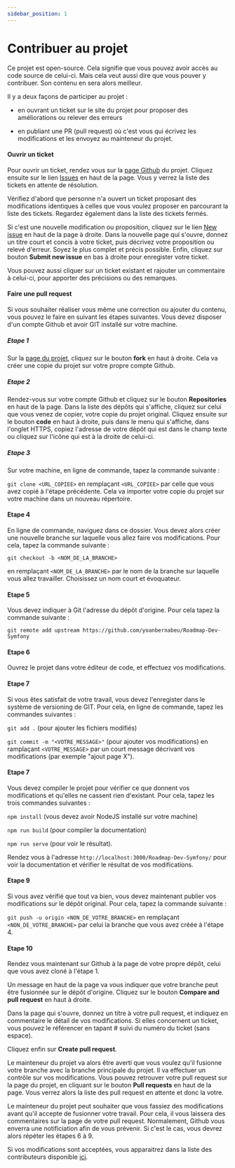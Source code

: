 ```yaml
---
sidebar_position: 1
---
```


# Contribuer au projet

Ce projet est open-source. Cela signifie que vous pouvez avoir accès au code source de celui-ci. Mais cela veut aussi dire que vous pouver y contribuer. Son contenu en sera alors meilleur.

Il y a deux façons de participer au projet : 

- en ouvrant un ticket sur le site du projet pour proposer des améliorations ou relever des erreurs

- en publiant une PR (pull request) où c'est vous qui écrivez les modifications et les envoyez au mainteneur du projet.

#### Ouvrir un ticket

Pour ouvrir un ticket, rendez vous sur la [page Github](https://github.com/yoanbernabeu/Roadmap-Dev-Symfony) du projet. Cliquez ensuite sur le lien [Issues](https://github.com/yoanbernabeu/Roadmap-Dev-Symfony/issues) en haut de la page. Vous y verrez la liste des tickets en attente de résolution. 

Vérifiez d'abord que personne n'a ouvert un ticket proposant des modifications identiques à celles que vous voulez proposer en parcourant la liste des tickets. Regardez également dans la liste des tickets fermés.

Si c'est une nouvelle modification ou proposition, cliquez sur le lien [New issue](https://github.com/yoanbernabeu/Roadmap-Dev-Symfony/issues/new) en haut de la page à droite. Dans la nouvelle page qui s'ouvre, donnez un titre court et concis à votre ticket, puis décrivez votre proposition ou relevé d'erreur. Soyez le plus complet et précis possible. Enfin, cliquez sur bouton **Submit new issue** en bas à droite pour enregister votre ticket.

Vous pouvez aussi cliquer sur un ticket existant et rajouter un commentaire à celui-ci, pour apporter des précisions ou des remarques.

#### Faire une pull request

Si vous souhaiter réaliser vous même une correction ou ajouter du contenu, vous pouvez le faire en suivant les étapes suivantes. Vous devez disposer d'un compte Github et avoir GIT installé sur votre machine.

##### Etape 1

Sur la [page du projet](https://github.com/yoanbernabeu/Roadmap-Dev-Symfony), cliquez sur le bouton **fork** en haut à droite. Cela va créer une copie du projet sur votre propre compte Github.

##### Etape 2

Rendez-vous sur votre compte Github et cliquez sur le bouton **Repositories** en haut de la page. Dans la liste des dépôts qui s'affiche, cliquez sur celui que vous venez de copier, votre copie du projet original. Cliquez ensuite sur le bouton **code** en haut à droite, puis dans le menu qui s'affiche, dans l'onglet HTTPS, copiez l'adresse de votre dépôt qui est dans le champ texte ou cliquez sur l'icône qui est à la droite de celui-ci.

##### Etape 3

Sur votre machine, en ligne de commande, tapez la commande suivante : 

```git clone <URL_COPIEE>``` en remplaçant ```<URL_COPIEE>``` par celle que vous avez copié à l'étape précédente. Cela va importer votre copie du projet sur votre machine dans un nouveau répertoire.

#### Etape 4

En ligne de commande, naviguez dans ce dossier. Vous devez alors créer une nouvelle branche sur laquelle vous allez faire vos modifications. Pour cela, tapez la commande suivante :

```git checkout -b <NOM_DE_LA_BRANCHE>```

en remplaçant ```<NOM_DE_LA_BRANCHE>``` par le nom de la branche sur laquelle vous allez travailler. Choisissez un nom court et évoquateur.

#### Etape 5

Vous devez indiquer à Git l'adresse du dépôt d'origine. Pour cela tapez la commande suivante : 

```git remote add upstream https://github.com/yoanbernabeu/Roadmap-Dev-Symfony```

#### Etape 6

Ouvrez le projet dans votre éditeur de code, et effectuez vos modifications.

#### Etape 7

Si vous êtes satisfait de votre travail, vous devez l'enregister dans le système de versioning de GIT. Pour cela, en ligne de commande, tapez les commandes suivantes : 

```git add .``` (pour ajouter les fichiers modifiés)

```git commit -m "<VOTRE_MESSAGE>"``` (pour ajouter vos modifications) en ramplaçant ```<VOTRE_MESSAGE>``` par un court message décrivant vos modifications (par exemple "ajout page X").

#### Etape 7

Vous devez compiler le projet pour vérifier ce que donnent vos modifications et qu'elles ne cassent rien d'existant. Pour cela, tapez les trois commandes suivantes :

```npm install``` (vous devez avoir NodeJS installé sur votre machine)

```npm run build``` (pour compiler la documentation)

```npm run serve``` (pour voir le résultat).

Rendez vous à l'adresse ```http://localhost:3000/Roadmap-Dev-Symfony/``` pour voir la documentation et vérifier le résultat de vos modifications.

#### Etape 9

Si vous avez vérifié que tout va bien, vous devez maintenant publier vos modifications sur le dépôt original. Pour cela, tapez la commande suivante : 

```git push -u origin <NON_DE_VOTRE_BRANCHE>``` en remplaçant ```<NON_DE_VOTRE_BRANCHE>``` par celui la branche que vous avez créée à l'étape 4.

#### Etape 10

Rendez vous maintenant sur Github à la page de votre propre dépôt, celui que vous avez cloné à l'étape 1. 

Un message en haut de la page va vous indiquer que votre branche peut être fusionnée sur le dépôt d'origine. Cliquez sur le bouton **Compare and pull request** en haut à droite.

Dans la page qui s'ouvre, donnez un titre à votre pull request, et indiquez en commentaire le détail de vos modifications. Si elles concernent un ticket, vous pouvez le référencer en tapant # suivi du numéro du ticket (sans espace).

Cliquez enfin sur **Create pull request**.

Le mainteneur du projet va alors être averti que vous voulez qu'il fusionne votre branche avec la branche principale du projet. Il va effectuer un contrôle sur vos modifications. Vous pouvez retrouver votre pull request sur la page du projet, en cliquant sur le bouton **Pull requests** en haut de la page. Vous verrez alors la liste des pull request en attente et donc la votre.

Le mainteneur du projet peut souhaiter que vous fassiez des modifications avant qu'il accepte de fusionner votre travail. Pour cela, il vous laissera des commentaires sur la page de votre pull request. Normalement, Github vous enverra une notificiation afin de vous prévenir. Si c'est le cas, vous devrez alors répéter les étapes 6 à 9.

Si vos modifications sont acceptées, vous apparaitrez dans la liste des contributeurs disponible [ici](https://github.com/yoanbernabeu/Roadmap-Dev-Symfony/graphs/contributors).

